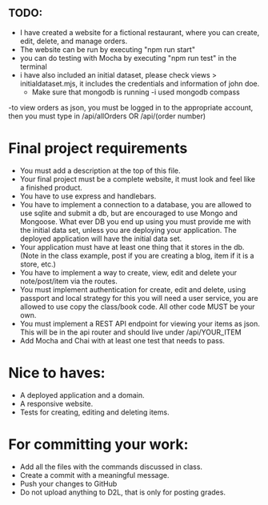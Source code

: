 ## TODO: 
- I have created a website for a fictional restaurant, where you can create, edit, delete, and manage orders. 
- The website can be run by executing "npm run start"
- you can do testing with Mocha by executing "npm run test" in the terminal 
- i have also included an initial dataset, please check views > initialdataset.mjs, it includes the credentials
    and information of john doe.
  - Make sure that mongodb is running
    -i used mongodb compass
    
-to view orders as json, you must be logged in to the appropriate account,
then you must type in /api/allOrders OR /api/(order number)


# Final project requirements
- You must add a description at the top of this file.
- Your final project must be a complete website, it must look and feel like a finished product.
- You have to use express and handlebars.
- You have to implement a connection to a database, you are allowed to use sqlite and submit a db, but are encouraged to use Mongo and Mongoose. What ever DB you end up using you must provide me with the initial data set, unless you are deploying your application. The deployed application will have the initial data set.
- Your application must have at least one thing that it stores in the db. (Note in the class example, post if you are creating a blog, item if it is a store, etc.)
- You have to implement a way to create, view, edit and delete your note/post/item via the routes.
- You must implement authentication for create, edit and delete, using passport and local strategy for this you will need a user service, you are allowed to use copy the class/book code. All other code MUST be your own.
- You must implement a REST API endpoint for viewing your items as json. This will be in the api router and should live under /api/YOUR_ITEM
- Add Mocha and Chai with at least one test that needs to pass.

# Nice to haves:
- A deployed application and a domain.
- A responsive website.
- Tests for creating, editing and deleting items.

# For committing your work:

- Add all the files with the commands discussed in class.
- Create a commit with a meaningful message.
- Push your changes to GitHub
- Do not upload anything to D2L, that is only for posting grades.


